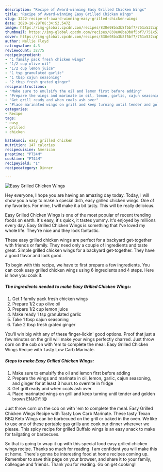 ```yaml
---
description: "Recipe of Award-winning Easy Grilled Chicken Wings"
title: "Recipe of Award-winning Easy Grilled Chicken Wings"
slug: 3222-recipe-of-award-winning-easy-grilled-chicken-wings
date: 2020-10-29T08:34:53.547Z
image: https://img-global.cpcdn.com/recipes/830e08ba3b8f5bf7/751x532cq70/easy-grilled-chicken-wings-recipe-main-photo.jpg
thumbnail: https://img-global.cpcdn.com/recipes/830e08ba3b8f5bf7/751x532cq70/easy-grilled-chicken-wings-recipe-main-photo.jpg
cover: https://img-global.cpcdn.com/recipes/830e08ba3b8f5bf7/751x532cq70/easy-grilled-chicken-wings-recipe-main-photo.jpg
author: Nellie Floyd
ratingvalue: 4.3
reviewcount: 32775
recipeingredient:
- "1 family pack fresh chicken wings"
- "1/2 cup olive oil"
- "1/2 cup lemon juice"
- "1 tsp granulated garlic"
- "1 tbsp cajun seasoning"
- "2 tbsp fresh grated ginger"
recipeinstructions:
- "Make sure to emulsify the oil and lemon first before adding"
- "Prepare the wings and marinate in oil, lemon, garlic, cajun seasoning, and ginger for at least 3 hours to overnite in fridge"
- "Get grill ready and when coals ash over"
- "Place marinated wings on grill and keep turning until tender and golden brown ENJOY!!😋"
categories:
- Recipe
tags:
- easy
- grilled
- chicken

katakunci: easy grilled chicken 
nutrition: 147 calories
recipecuisine: American
preptime: "PT24M"
cooktime: "PT44M"
recipeyield: "1"
recipecategory: Dinner

---
```



![Easy Grilled Chicken Wings](https://img-global.cpcdn.com/recipes/830e08ba3b8f5bf7/751x532cq70/easy-grilled-chicken-wings-recipe-main-photo.jpg)

Hey everyone, I hope you are having an amazing day today. Today, I will show you a way to make a special dish, easy grilled chicken wings. One of my favorites. For mine, I will make it a bit tasty. This will be really delicious.

Easy Grilled Chicken Wings is one of the most popular of recent trending foods on earth. It's easy, it's quick, it tastes yummy. It's enjoyed by millions every day. Easy Grilled Chicken Wings is something that I've loved my whole life. They're nice and they look fantastic.

These easy grilled chicken wings are perfect for a backyard get-together with friends or family. They need only a couple of ingredients and taste great. Simple grilled chicken wings for a backyard get-together. They have a good flavor and look good.


To begin with this recipe, we have to first prepare a few ingredients. You can cook easy grilled chicken wings using 6 ingredients and 4 steps. Here is how you cook it.

<!--inarticleads1-->

##### The ingredients needed to make Easy Grilled Chicken Wings:

1. Get 1 family pack fresh chicken wings
1. Prepare 1/2 cup olive oil
1. Prepare 1/2 cup lemon juice
1. Make ready 1 tsp granulated garlic
1. Take 1 tbsp cajun seasoning
1. Take 2 tbsp fresh grated ginger


You&#39;ll win big with any of these finger-lickin&#39; good options. Proof that just a few minutes on the grill will make your wings perfectly charred. Just throw corn on the cob on with &#39;em to complete the meal. Easy Grilled Chicken Wings Recipe with Tasty Low Carb Marinate. 

<!--inarticleads2-->

##### Steps to make Easy Grilled Chicken Wings:

1. Make sure to emulsify the oil and lemon first before adding
1. Prepare the wings and marinate in oil, lemon, garlic, cajun seasoning, and ginger for at least 3 hours to overnite in fridge
1. Get grill ready and when coals ash over
1. Place marinated wings on grill and keep turning until tender and golden brown ENJOY!!😋


Just throw corn on the cob on with &#39;em to complete the meal. Easy Grilled Chicken Wings Recipe with Tasty Low Carb Marinate. These tasty Texan BBQ Keto Wings can be barbecued on the grill or baked in the oven. We like to use one of these portable gas grills and cook our dinner wherever we please. This spicy recipe for grilled Buffalo wings is an easy snack to make for tailgating or barbecues. 

So that is going to wrap it up with this special food easy grilled chicken wings recipe. Thanks so much for reading. I am confident you will make this at home. There's gonna be interesting food at home recipes coming up. Remember to save this page on your browser, and share it to your family, colleague and friends. Thank you for reading. Go on get cooking!
